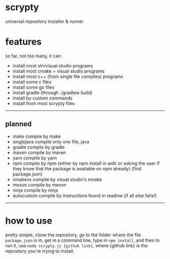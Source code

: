# scrypty
 universal repository installer & runner

# features
 so far, not too many,
 it can:
 - install most sln/visual studio programs
 - install most cmake + visual studio programs
 - install most c++ (from single file compiles) programs
 - install some c files 
 - install some go files
 - install gradle (through ./gradlew build)
 - install by custom commands
 - install from most scrypty files
 ---
 ## planned 
- make       compile by make
- singlejava compile only one file, java
- gradle     compile by gradle
- maven      compile by maven 
- yarn       compile by yarn
- npm        compile by npm (either by npm install in wdir or asking the user if they know that the package is available on npm already) (find package.json)
- nmakevs    compile by visual studio's nmake
- meson      compile by meson
- ninja      compile by ninja
- autocustom compile by instructions found in readme (if all else fails!)
 ---
# how to use
 pretty simple, clone the repository, go to the folder where the file `package.json` is in, get in a command line, type in `npm install`, and then to run it, use `node scrypty.js {github link}`, where {github link} is the repository you're trying to install. 